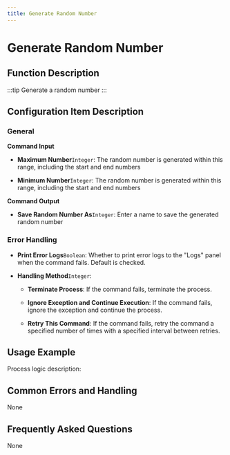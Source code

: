```yaml
---
title: Generate Random Number
---
```


# Generate Random Number

## Function Description

:::tip 
Generate a random number
:::

## Configuration Item Description

### General

**Command Input**

- **Maximum Number**`Integer`: The random number is generated within this range, including the start and end numbers

- **Minimum Number**`Integer`: The random number is generated within this range, including the start and end numbers


**Command Output**

- **Save Random Number As**`Integer`: Enter a name to save the generated random number


### Error Handling

- **Print Error Logs**`Boolean`: Whether to print error logs to the "Logs" panel when the command fails. Default is checked. 

- **Handling Method**`Integer`:

    - **Terminate Process**: If the command fails, terminate the process.

    - **Ignore Exception and Continue Execution**: If the command fails, ignore the exception and continue the process.

    - **Retry This Command**: If the command fails, retry the command a specified number of times with a specified interval between retries.

## Usage Example

Process logic description:

## Common Errors and Handling

None

## Frequently Asked Questions

None


